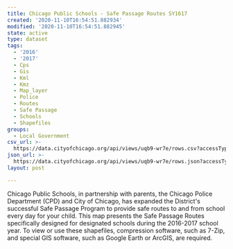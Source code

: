 ```yaml
---
title: Chicago Public Schools - Safe Passage Routes SY1617
created: '2020-11-10T16:54:51.882934'
modified: '2020-11-10T16:54:51.882945'
state: active
type: dataset
tags:
  - '2016'
  - '2017'
  - Cps
  - Gis
  - Kml
  - Kmz
  - Map_layer
  - Police
  - Routes
  - Safe Passage
  - Schools
  - Shapefiles
groups:
  - Local Government
csv_url: >-
  https://data.cityofchicago.org/api/views/uqb9-wr7e/rows.csv?accessType=DOWNLOAD
json_url: >-
  https://data.cityofchicago.org/api/views/uqb9-wr7e/rows.json?accessType=DOWNLOAD
layout: post

---
```

Chicago Public Schools, in partnership with parents, the Chicago Police Department (CPD) and City of Chicago, has expanded the District's successful Safe Passage Program to provide safe routes to and from school every day for your child. This map presents the Safe Passage Routes specifically designed for designated schools during the 2016-2017 school year. To view or use these shapefiles, compression software, such as 7-Zip, and special GIS software, such as Google Earth or ArcGIS, are required.
